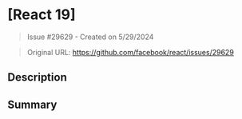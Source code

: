 # [React 19]

> Issue #29629 - Created on 5/29/2024

> Original URL: https://github.com/facebook/react/issues/29629

## Description

## Summary

<!--
  Please provide a CodeSandbox (https://codesandbox.io/s/new), a link to a
  repository on GitHub, or provide a minimal code example that reproduces the
  problem. You may provide a screenshot of the application if you think it is
  relevant to your bug report. Here are some tips for providing a minimal
  example: https://stackoverflow.com/help/mcve.
-->

